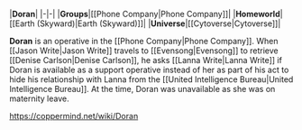 |**Doran**|
|-|-|
|**Groups**|[[Phone Company\|Phone Company]]|
|**Homeworld**|[[Earth (Skyward)\|Earth (Skyward)]]|
|**Universe**|[[Cytoverse\|Cytoverse]]|

**Doran** is an operative in the [[Phone Company\|Phone Company]]. When [[Jason Write\|Jason Write]] travels to [[Evensong\|Evensong]] to retrieve [[Denise Carlson\|Denise Carlson]], he asks [[Lanna Write\|Lanna Write]] if Doran is available as a support operative instead of her as part of his act to hide his relationship with Lanna from the [[United Intelligence Bureau\|United Intelligence Bureau]]. At the time, Doran was unavailable as she was on maternity leave.



https://coppermind.net/wiki/Doran